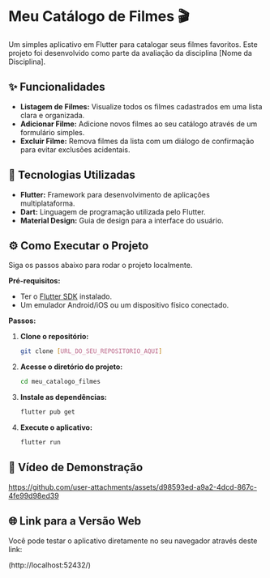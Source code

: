 # Meu Catálogo de Filmes 🎬

Um simples aplicativo em Flutter para catalogar seus filmes favoritos. Este projeto foi desenvolvido como parte da avaliação da disciplina [Nome da Disciplina].

## ✨ Funcionalidades

- **Listagem de Filmes:** Visualize todos os filmes cadastrados em uma lista clara e organizada.
- **Adicionar Filme:** Adicione novos filmes ao seu catálogo através de um formulário simples.
- **Excluir Filme:** Remova filmes da lista com um diálogo de confirmação para evitar exclusões acidentais.

## 🚀 Tecnologias Utilizadas

- **Flutter:** Framework para desenvolvimento de aplicações multiplataforma.
- **Dart:** Linguagem de programação utilizada pelo Flutter.
- **Material Design:** Guia de design para a interface do usuário.

## ⚙️ Como Executar o Projeto

Siga os passos abaixo para rodar o projeto localmente.

**Pré-requisitos:**
* Ter o [Flutter SDK](https://flutter.dev/docs/get-started/install) instalado.
* Um emulador Android/iOS ou um dispositivo físico conectado.

**Passos:**

1.  **Clone o repositório:**
    ```bash
    git clone [URL_DO_SEU_REPOSITORIO_AQUI]
    ```

2.  **Acesse o diretório do projeto:**
    ```bash
    cd meu_catalogo_filmes
    ```

3.  **Instale as dependências:**
    ```bash
    flutter pub get
    ```

4.  **Execute o aplicativo:**
    ```bash
    flutter run
    ```

## 📱 Vídeo de Demonstração


https://github.com/user-attachments/assets/d98593ed-a9a2-4dcd-867c-4fe99d98ed39


## 🌐 Link para a Versão Web

Você pode testar o aplicativo diretamente no seu navegador através deste link:

(http://localhost:52432/)
